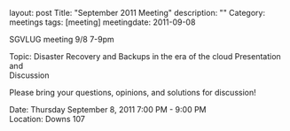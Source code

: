 layout: post
Title: "September 2011 Meeting"
description: ""
Category: meetings
tags: [meeting]
meetingdate: 2011-09-08

SGVLUG meeting 9/8 7-9pm                                                       
                                                                             
Topic: Disaster Recovery and Backups in the era of the cloud Presentation and  
Discussion                                                                     
                                                                             
Please bring your questions, opinions, and solutions for discussion!           
                                                                             
Date: Thursday September 8, 2011 7:00 PM - 9:00 PM                               
Location: Downs 107                                         
